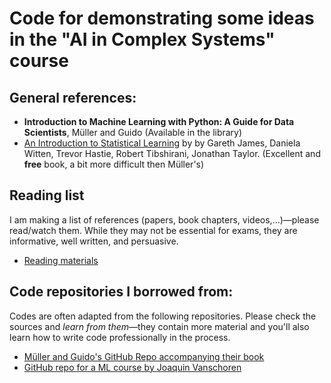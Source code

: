 # Code for demonstrating some ideas in the "AI in Complex Systems" course

## General references:

- **Introduction to Machine Learning with Python: A Guide for Data Scientists**, Müller and Guido (Available in the library)
- [An Introduction to Statistical Learning](https://www.statlearning.com/) by by Gareth James, Daniela Witten, Trevor Hastie, Robert Tibshirani, Jonathan Taylor. (Excellent and **free** book, a bit more difficult then Müller's)

## Reading list 

I am making a list of references (papers, book chapters, videos,…)—please read/watch them. While they may not be essential for exams, they are informative, well written, and persuasive.

- [Reading materials](https://arghyadutta.github.io/teaching/AIComplex.html)

## Code repositories I borrowed from:

Codes are often adapted from the following repositories. Please check the sources and *learn from them*—they contain more material and you'll also learn how to write code professionally in the process.

- [Müller and Guido's GitHub Repo accompanying their book](https://github.com/amueller/introduction_to_ml_with_python)
- [GitHub repo for a ML course by Joaquin Vanschoren](https://github.com/ml-course/master)
